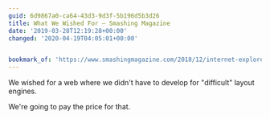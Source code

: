 ```yaml
---
guid: 6d9867a0-ca64-43d3-9d3f-5b196d5b3d26
title: What We Wished For — Smashing Magazine
date: '2019-03-28T12:19:28+00:00'
changed: '2020-04-19T04:05:01+00:00'


bookmark_of: 'https://www.smashingmagazine.com/2018/12/internet-explorer-what-we-wished-for/'
---
```


We wished for a web where we didn't have to develop for "difficult" layout engines.

We're going to pay the price for that. 
